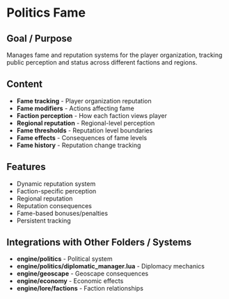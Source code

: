 # Politics Fame

## Goal / Purpose
Manages fame and reputation systems for the player organization, tracking public perception and status across different factions and regions.

## Content
- **Fame tracking** - Player organization reputation
- **Fame modifiers** - Actions affecting fame
- **Faction perception** - How each faction views player
- **Regional reputation** - Regional-level perception
- **Fame thresholds** - Reputation level boundaries
- **Fame effects** - Consequences of fame levels
- **Fame history** - Reputation change tracking

## Features
- Dynamic reputation system
- Faction-specific perception
- Regional reputation
- Reputation consequences
- Fame-based bonuses/penalties
- Persistent tracking

## Integrations with Other Folders / Systems
- **engine/politics** - Political system
- **engine/politics/diplomatic_manager.lua** - Diplomacy mechanics
- **engine/geoscape** - Geoscape consequences
- **engine/economy** - Economic effects
- **engine/lore/factions** - Faction relationships
